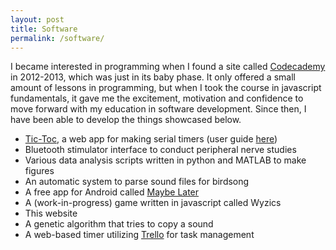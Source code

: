 ```yaml
---
layout: post
title: Software
permalink: /software/
---
```

I became interested in programming when I found a site called
[Codecademy](https://www.codecademy.com/) in 2012-2013,
which was just in its baby phase. It only offered a small amount of lessons in programming, but when I took the course in javascript fundamentals, it gave me the excitement, motivation and confidence to move forward with my education in software development. Since then, I have been able to develop the things showcased below.

- [Tic-Toc](/tic-toc/), a web app for making serial timers (user guide [here](https://wingillis.github.io/blog/tic-toc/))
- Bluetooth stimulator interface to conduct peripheral nerve studies
- Various data analysis scripts written in python and MATLAB to make figures
- An automatic system to parse sound files for birdsong
- A free app for Android called [Maybe Later](https://play.google.com/store/apps/details?id=com.wgillis.maybelater&hl=en)
- A (work-in-progress) game written in javascript called Wyzics
- This website
- A genetic algorithm that tries to copy a sound
- A web-based timer utilizing [Trello](https://trello.com) for task management
